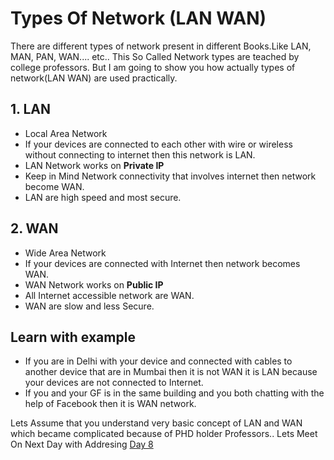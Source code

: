 # Types Of Network (LAN WAN)
There are different types of network present in different Books.Like LAN, MAN, PAN, WAN.... etc..
This So Called Network types are teached by college professors. But I am going to show you how actually types of network(LAN WAN) are used practically.

## 1. LAN 
- Local Area Network
- If your devices are connected to each other with wire or wireless without connecting to internet then this network is LAN.
- LAN Network works on <b>Private IP</b>
- Keep in Mind Network connectivity that involves internet then network become WAN.
- LAN are high speed and most secure.

## 2. WAN
- Wide Area Network
- If your devices are connected with Internet then network becomes WAN.
- WAN Network works on <b>Public IP</b>
- All Internet accessible network are WAN.
- WAN are slow and less Secure.

## Learn with example 
- If you are in Delhi with your device and connected with cables to another device that are in Mumbai then it is not WAN it is LAN because your devices are not connected to Internet.
- If you and your GF is in the same building and you both chatting with the help of Facebook then it is WAN network.


Lets Assume that you understand very basic concept of LAN and WAN which became complicated because of PHD holder Professors.. Lets Meet On Next Day with Addresing [Day 8](day08.md)